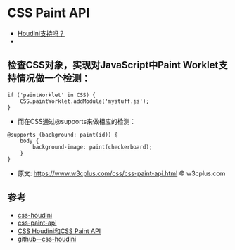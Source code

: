 # CSS Paint API

- [Houdini支持吗？](https://ishoudinireadyyet.com/)
- []()


## 检查CSS对象，实现对JavaScript中Paint Worklet支持情况做一个检测：
```
if ('paintWorklet' in CSS) {
    CSS.paintWorklet.addModule('mystuff.js');
}
```
- 而在CSS通过@supports来做相应的检测：
```
@supports (background: paint(id)) {
    body {
        background-image: paint(checkerboard);
    }
}
```
- 原文: https://www.w3cplus.com/css/css-paint-api.html © w3cplus.com



## 参考
- [css-houdini](https://css-houdini.rocks/)
- [css-paint-api](https://www.w3cplus.com/css/css-paint-api.html)
- [CSS Houdini和CSS Paint API](https://www.w3cplus.com/css/say-hello-to-houdini-and-the-css-paint-api.html)
- [github--css-houdini](https://github.com/iamvdo/css-houdini.rocks)
